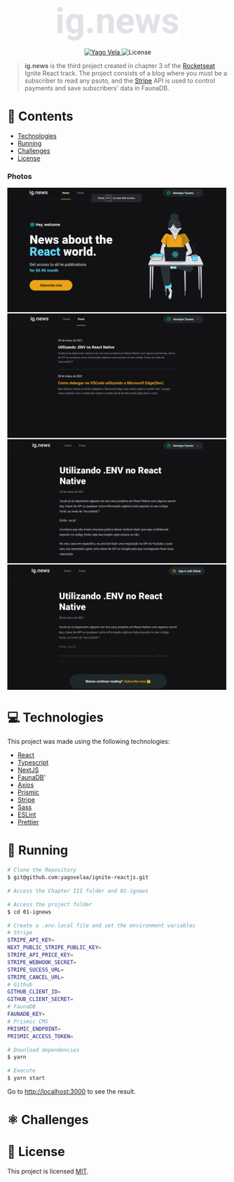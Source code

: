 <p align="center">
   <img src="https://raw.githubusercontent.com/tavareshenrique/ignite-reactjs/84a216ea852ad8929e8441923658957662a14169/03-ignews/public/images/logo.svg" alt="IG News" width="280"/>
</p>

<p align="center">
   <a href="https://www.linkedin.com/in/yagovela/">
      <img alt="Yago Vela" src="https://img.shields.io/badge/Yago Vela-eba417?style=flat&logo=Linkedin&logoColor=white" />
   </a>

  <img alt="License" src="https://img.shields.io/badge/license-MIT-eba417">
</p>

> <b>ig.news</b> is the third project created in chapter 3 of the [Rocketseat](https://github.com/Rocketseat) Ignite React track. The project consists of a blog where you must be a subscriber to read any psoto, and the [Stripe](https://stripe.com/) API is used to control payments and save subscribers' data in FaunaDB.

# :pushpin: Contents

- [Technologies](#computer-tecnologias)
- [Running](#construction_worker-executando)
- [Challenges](#atom_symbol-desafios)
- [License](#closed_book-licença)

### Photos

<div>
   <img src="https://raw.githubusercontent.com/tavareshenrique/ignite-reactjs/main/03-ignews/src/assets/previews/preview1.png" width="500px" />
   <img src="https://raw.githubusercontent.com/tavareshenrique/ignite-reactjs/main/03-ignews/src/assets/previews/preview2.png" width="500px" />
   <img src="https://raw.githubusercontent.com/tavareshenrique/ignite-reactjs/main/03-ignews/src/assets/previews/preview3.png" width="500px" />
   <img src="https://raw.githubusercontent.com/tavareshenrique/ignite-reactjs/main/03-ignews/src/assets/previews/preview4.png" width="500px" />
</div>

# :computer: Technologies

This project was made using the following technologies:

- [React](https://reactjs.org/)
- [Typescript](https://www.typescriptlang.org/)
- [NextJS](https://nextjs.org/)
- [FaunaDB](https://fauna.com/)'
- [Axios](https://github.com/axios/axios)
- [Prismic](https://prismic.io/)
- [Stripe](https://stripe.com/)
- [Sass](https://sass-lang.com/)
- [ESLint](https://eslint.org/)
- [Prettier](https://prettier.io/)

# :construction_worker: Running

```bash
# Clone the Repository
$ git@github.com:yagovelaa/ignite-reactjs.git
```

```bash
# Access the Chapter III folder and 01-ignews
```

```bash
# Access the project folder
$ cd 01-ignews
```

```bash
# Create a .env.local file and set the environment variables
# Stripe
STRIPE_API_KEY=
NEXT_PUBLIC_STRIPE_PUBLIC_KEY=
STRIPE_API_PRICE_KEY=
STRIPE_WEBHOOK_SECRET=
STRIPE_SUCESS_URL=
STRIPE_CANCEL_URL=
# Github
GITHUB_CLIENT_ID=
GITHUB_CLIENT_SECRET=
# FaunaDB
FAUNADB_KEY=
# Prismic CMS
PRISMIC_ENDPOINT=
PRISMIC_ACCESS_TOKEN=
```

```bash
# Download dependencies
$ yarn
```

```bash
# Execute
$ yarn start
```

Go to <http://localhost:3000> to see the result.

# :atom_symbol: Challenges

# :closed_book: License

This project is licensed [MIT](./LICENSE).